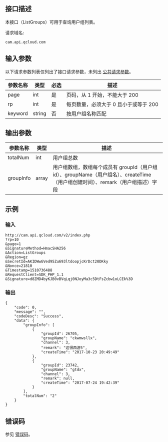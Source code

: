 ## 接口描述

本接口（ListGroups）可用于查询用户组列表。

请求域名:

```
cam.api.qcloud.com
```

## 输入参数

以下请求参数列表仅列出了接口请求参数，未列出 [公共请求参数](/document/product/248/4478)。

| 参数名称 | 类型   | 必选 | 描述                                  |
| -------- | ------ | ---- | ------------------------------------- |
| page     | int    | 是   | 页码，从 1 开始，不能大于 200         |
| rp       | int    | 是   | 每页数量，必须大于 0 且小于或等于 200 |
| keyword  | string | 否   | 按用户组名称匹配                      |

## 输出参数

| 参数名称  | 类型  | 描述                                                         |
| --------- | ----- | ------------------------------------------------------------ |
| totalNum  | int   | 用户组总数                                                   |
| groupInfo | array | 用户组数组，数组每个成员有 groupId（用户组 id）、groupName（用户组名）、createTime（用户组创建时间）、remark（用户组描述）字段 |

## 示例

### 输入

```
http://cam.api.qcloud.com/v2/index.php
?rp=10
&page=1
&SignatureMethod=HmacSHA256
&Action=ListGroups
&Region=gz
&SecretId=AKIDWwGVed95Zu693ltdoopjcKrDct20DKky
&Nonce=21810
&Timestamp=1510736488
&RequestClient=SDK_PHP_1.1
&Signature=d8ZMD4byKJB0vBVqLqj0NJoyMa3c5DtFsZcbw1oLCEk%3D
```

### 输出

```
{
    "code": 0,
    "message": "",
    "codeDesc": "Success",
    "data": {
        "groupInfo": [
            {
                "groupId": 26705,
                "groupName": "ckwmwsllx",
                "channel": 3,
                "remark": "这很西游5",
                "createTime": "2017-10-23 20:49:49"
            },
            {
                "groupId": 23742,
                "groupName": "gtdx",
                "channel": 3,
                "remark": null,
                "createTime": "2017-07-24 19:42:39"
            }
        ],
        "totalNum": "2"
    }
}
```

## 错误码

参见 [错误码](/document/product/598/13884)。